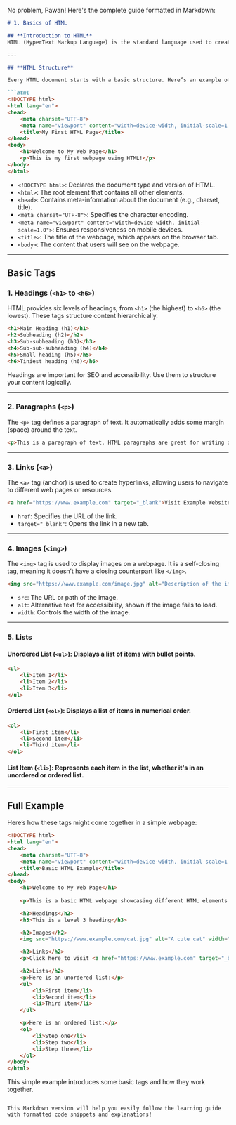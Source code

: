 No problem, Pawan! Here's the complete guide formatted in Markdown:

```markdown
# 1. Basics of HTML

## **Introduction to HTML**
HTML (HyperText Markup Language) is the standard language used to create web pages. It defines the structure of a webpage using a system of tags that wrap content. HTML is essential for building the foundation of any website.

---

## **HTML Structure**

Every HTML document starts with a basic structure. Here’s an example of the fundamental layout of an HTML page:

```html
<!DOCTYPE html>
<html lang="en">
<head>
    <meta charset="UTF-8">
    <meta name="viewport" content="width=device-width, initial-scale=1.0">
    <title>My First HTML Page</title>
</head>
<body>
    <h1>Welcome to My Web Page</h1>
    <p>This is my first webpage using HTML!</p>
</body>
</html>
```

- `<!DOCTYPE html>`: Declares the document type and version of HTML.
- `<html>`: The root element that contains all other elements.
- `<head>`: Contains meta-information about the document (e.g., charset, title).
- `<meta charset="UTF-8">`: Specifies the character encoding.
- `<meta name="viewport" content="width=device-width, initial-scale=1.0">`: Ensures responsiveness on mobile devices.
- `<title>`: The title of the webpage, which appears on the browser tab.
- `<body>`: The content that users will see on the webpage.

---

## **Basic Tags**

### **1. Headings (`<h1>` to `<h6>`)**

HTML provides six levels of headings, from `<h1>` (the highest) to `<h6>` (the lowest). These tags structure content hierarchically.

```html
<h1>Main Heading (h1)</h1>
<h2>Subheading (h2)</h2>
<h3>Sub-subheading (h3)</h3>
<h4>Sub-sub-subheading (h4)</h4>
<h5>Small heading (h5)</h5>
<h6>Tiniest heading (h6)</h6>
```

Headings are important for SEO and accessibility. Use them to structure your content logically.

---

### **2. Paragraphs (`<p>`)**

The `<p>` tag defines a paragraph of text. It automatically adds some margin (space) around the text.

```html
<p>This is a paragraph of text. HTML paragraphs are great for writing descriptive content.</p>
```

---

### **3. Links (`<a>`)**

The `<a>` tag (anchor) is used to create hyperlinks, allowing users to navigate to different web pages or resources.

```html
<a href="https://www.example.com" target="_blank">Visit Example Website</a>
```

- `href`: Specifies the URL of the link.
- `target="_blank"`: Opens the link in a new tab.

---

### **4. Images (`<img>`)**

The `<img>` tag is used to display images on a webpage. It is a self-closing tag, meaning it doesn’t have a closing counterpart like `</img>`.

```html
<img src="https://www.example.com/image.jpg" alt="Description of the image" width="500">
```

- `src`: The URL or path of the image.
- `alt`: Alternative text for accessibility, shown if the image fails to load.
- `width`: Controls the width of the image.

---

### **5. Lists**

#### **Unordered List (`<ul>`)**: Displays a list of items with bullet points.

```html
<ul>
    <li>Item 1</li>
    <li>Item 2</li>
    <li>Item 3</li>
</ul>
```

#### **Ordered List (`<ol>`)**: Displays a list of items in numerical order.

```html
<ol>
    <li>First item</li>
    <li>Second item</li>
    <li>Third item</li>
</ol>
```

#### **List Item (`<li>`)**: Represents each item in the list, whether it's in an unordered or ordered list.

---

## **Full Example**

Here’s how these tags might come together in a simple webpage:

```html
<!DOCTYPE html>
<html lang="en">
<head>
    <meta charset="UTF-8">
    <meta name="viewport" content="width=device-width, initial-scale=1.0">
    <title>Basic HTML Example</title>
</head>
<body>
    <h1>Welcome to My Web Page</h1>
    
    <p>This is a basic HTML webpage showcasing different HTML elements.</p>

    <h2>Headings</h2>
    <h3>This is a level 3 heading</h3>

    <h2>Images</h2>
    <img src="https://www.example.com/cat.jpg" alt="A cute cat" width="300">

    <h2>Links</h2>
    <p>Click here to visit <a href="https://www.example.com" target="_blank">Example.com</a>.</p>

    <h2>Lists</h2>
    <p>Here is an unordered list:</p>
    <ul>
        <li>First item</li>
        <li>Second item</li>
        <li>Third item</li>
    </ul>

    <p>Here is an ordered list:</p>
    <ol>
        <li>Step one</li>
        <li>Step two</li>
        <li>Step three</li>
    </ol>
</body>
</html>
```

This simple example introduces some basic tags and how they work together.
```

This Markdown version will help you easily follow the learning guide with formatted code snippets and explanations!